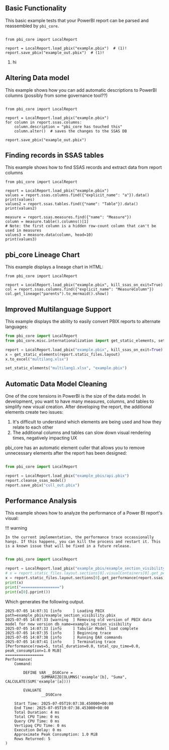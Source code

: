 ## Basic Functionality

This basic example tests that your PowerBI report can be parsed and reassembled by ``pbi_core``. 


```python3

from pbi_core import LocalReport

report = LocalReport.load_pbix("example.pbix")  # (1)!
report.save_pbix("example_out.pbix")  # (1)!
```

1. hi

## Altering Data model

This example shows how you can add automatic descriptions to PowerBI columns (possibly from some governance tool??)


```python3

from pbi_core import LocalReport

report = LocalReport.load_pbix("example.pbix")
for column in report.ssas.columns:
    column.description = "pbi_core has touched this"
    column.alter()  # saves the changes to the SSAS DB

report.save_pbix("example_out.pbix")
```

Finding records in SSAS tables
------------------------------

This example shows how to find SSAS records and extract data from report columns

```python3
from pbi_core import LocalReport

report = LocalReport.load_pbix("example.pbix")
values = report.ssas.columns.find({"explicit_name": "a"}).data()
print(values)
values2 = report.ssas.tables.find({"name": "Table"}).data()
print(values2)

measure = report.ssas.measures.find({"name": "Measure"})
column = measure.table().columns()[1]  
# Note: the first column is a hidden row-count column that can't be used in measures
values3 = measure.data(column, head=10)
print(values3)
```

## pbi_core Lineage Chart

This example displays a lineage chart in HTML:

```python3
from pbi_core import LocalReport

report = LocalReport.load_pbix("example.pbix", kill_ssas_on_exit=True)
col = report.ssas.columns.find({"explicit_name": "MeasureColumn"})
col.get_lineage("parents").to_mermaid().show()
```

## Improved Multilanguage Support

This example displays the ability to easily convert PBIX reports to alternate languages:

```python
from pbi_core import LocalReport
from pbi_core.misc.internationalization import get_static_elements, set_static_elements

report = LocalReport.load_pbix("example.pbix", kill_ssas_on_exit=True)
x = get_static_elements(report.static_files.layout)
x.to_excel("multilang.xlsx")

set_static_elements("multilang1.xlsx", "example.pbix")
```

## Automatic Data Model Cleaning

One of the core tensions in PowerBI is the size of the data model. In development, you want to have many measures, columns, and tables to simplify new visual creation. After developing the report, the additional elements create two issues:

1. It's difficult to understand which elements are being used and how they relate to each other
2. The additional columns and tables can slow down visual rendering times, negatively impacting UX

pbi_core has an automatic element culler that allows you to remove unnecessary elements after the report has been designed:

```python

from pbi_core import LocalReport

report = LocalReport.load_pbix("example_pbis/api.pbix")
report.cleanse_ssas_model()
report.save_pbix("cull_out.pbix")
```

## Performance Analysis

This example shows how to analyze the performance of a Power BI report's visual:

!!! warning

    In the current implementation, the performance trace occassionally hangs. If this happens, you can kill the process and restart it. This is a known issue that will be fixed in a future release.


```python

from pbi_core import LocalReport

report = LocalReport.load_pbix("example_pbis/example_section_visibility.pbix")
# x = report.static_files.layout.sections[0].visualContainers[0].get_performance(report.ssas)
x = report.static_files.layout.sections[0].get_performance(report.ssas)
print(x)
print("=================")
print(x[0].pprint())
```

Which generates the following output.

```shell
2025-07-05 14:07:31 [info     ] Loading PBIX                   path=example_pbis/example_section_visibility.pbix
2025-07-05 14:07:33 [warning  ] Removing old version of PBIX data model for new version db_name=example_section_visibility
2025-07-05 14:07:33 [info     ] Tabular Model load complete   
2025-07-05 14:07:35 [info     ] Beginning trace               
2025-07-05 14:07:38 [info     ] Running DAX commands          
2025-07-05 14:07:41 [info     ] Terminating trace             
[Performance(rows=5, total_duration=0.0, total_cpu_time=0.0, peak_consumption=1.0 MiB]
=================
Performance(
    Command:

        DEFINE VAR __DS0Core =
                SUMMARIZECOLUMNS('example'[b], "Suma", CALCULATE(SUM('example'[a])))

        EVALUATE
                __DS0Core

    Start Time: 2025-07-05T19:07:38.450000+00:00
    End Time: 2025-07-05T19:07:38.453000+00:00
    Total Duration: 4 ms
    Total CPU Time: 0 ms
    Query CPU Time: 0 ms
    Vertipaq CPU Time: 0 ms
    Execution Delay: 0 ms
    Approximate Peak Consumption: 1.0 MiB
    Rows Returned: 5
)

```
